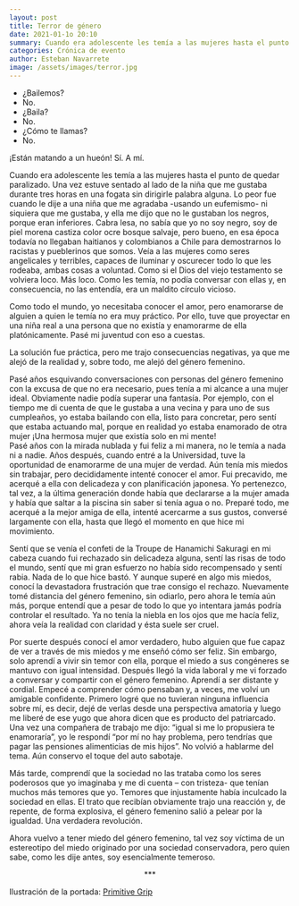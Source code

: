 ```yaml
---
layout: post
title: Terror de género
date: 2021-01-1o 20:10
summary: Cuando era adolescente les temía a las mujeres hasta el punto de quedar paralizado. Una vez estuve sentado al lado de la niña que me gustaba durante tres horas en una fogata sin dirigirle palabra alguna.
categories: Crónica de evento
author: Esteban Navarrete
image: /assets/images/terror.jpg
---
```


- ¿Bailemos?
- No.
- ¿Baila?
- No.
- ¿Cómo te llamas?
- No.

¡Están matando a un hueón!
Sí. A mí.

Cuando era adolescente les temía a las mujeres hasta el punto de quedar paralizado. Una vez estuve sentado al lado de la niña que me gustaba durante tres horas en una fogata sin dirigirle palabra alguna. Lo peor fue cuando le dije a una niña que me agradaba -usando un eufemismo- ni siquiera que me gustaba, y ella me dijo que no le gustaban los negros, porque eran inferiores. Cabra lesa, no sabía que yo no soy negro, soy de piel morena castiza color ocre bosque salvaje, pero bueno, en esa época todavía no llegaban haitianos y colombianos a Chile para demostrarnos lo racistas y pueblerinos que somos.
Veía a las mujeres como seres angelicales y terribles, capaces de iluminar y oscurecer todo lo que les rodeaba, ambas cosas a voluntad. Como si el Dios del viejo testamento se volviera loco. Más loco. Como les temía, no podía conversar con ellas y, en consecuencia, no las entendía, era un maldito círculo vicioso.

Como todo el mundo, yo necesitaba conocer el amor, pero enamorarse de alguien a quien le temía no era muy práctico.  Por ello, tuve que proyectar en una niña real a una persona que no existía y enamorarme de ella platónicamente. Pasé mi juventud con eso a cuestas.

La solución fue práctica, pero me trajo consecuencias negativas, ya que me alejó de la realidad y, sobre todo, me alejó del género femenino.

Pasé años esquivando conversaciones con personas del género femenino con la excusa de que no era necesario, pues tenía a mi alcance a una mujer ideal. Obviamente nadie podía superar una fantasía. Por ejemplo, con el tiempo me di cuenta de que le gustaba a una vecina y para uno de sus cumpleaños, yo estaba bailando con ella, listo para concretar, pero sentí que estaba actuando mal, porque en realidad yo estaba enamorado de otra mujer ¡Una hermosa mujer que existía solo en mi mente!  
Pasé años con la mirada nublada y fui feliz a mi manera, no le temía a nada ni a nadie.
Años después, cuando entré a la Universidad, tuve la oportunidad de enamorarme de una mujer de verdad. Aún tenía mis miedos sin trabajar, pero decididamente intenté conocer el amor. Fui precavido, me acerqué a ella con delicadeza y con planificación japonesa.
Yo pertenezco, tal vez, a la última generación donde había que declararse a la mujer amada y había que saltar a la piscina sin saber si tenía agua o no. Preparé todo, me acerqué a la mejor amiga de ella, intenté acercarme a sus gustos, conversé largamente con ella, hasta que llegó el momento en que hice mi movimiento.

Sentí que se venía el confeti de la Troupe de Hanamichi Sakuragi en mi cabeza cuando fui rechazado sin delicadeza alguna, sentí las risas de todo el mundo, sentí que mi gran esfuerzo no había sido recompensado y sentí rabia.
Nada de lo que hice bastó. Y aunque superé en algo mis miedos, conocí la devastadora frustración que trae consigo el rechazo.
Nuevamente tomé distancia del género femenino, sin odiarlo, pero ahora le temía aún más, porque entendí que a pesar de todo lo que yo intentara jamás podría controlar el resultado. Ya no tenía la niebla en los ojos que me hacía feliz, ahora veía la realidad con claridad y ésta suele ser cruel.

Por suerte después conocí el amor verdadero, hubo alguien que fue capaz de ver a través de mis miedos y me enseñó cómo ser feliz. Sin embargo, solo aprendí a vivir sin temor con ella, porque el miedo a sus congéneres se mantuvo con igual intensidad.
Después llegó la vida laboral y me vi forzado a conversar y compartir con el género femenino.  Aprendí a ser distante y cordial. Empecé a comprender cómo pensaban y, a veces, me volví un amigable confidente. Primero logré que no tuvieran ninguna influencia sobre mí, es decir, dejé de verlas desde una perspectiva amatoria y luego me liberé de ese yugo que ahora dicen que es producto del patriarcado. Una vez una compañera de trabajo me dijo: “igual si me lo propusiera te enamoraría”, yo le respondí “por mí no hay problema, pero tendrías que pagar las pensiones alimenticias de mis hijos”. No volvió a hablarme del tema. Aún conservo el toque del auto sabotaje.

Más tarde, comprendí que la sociedad no las trataba como los seres poderosos que yo imaginaba y me di cuenta – con tristeza- que tenían muchos más temores que yo. Temores que injustamente había inculcado la sociedad en ellas. El trato que recibían obviamente trajo una reacción y, de repente, de forma explosiva, el género femenino salió a pelear por la igualdad. Una verdadera revolución.

Ahora vuelvo a tener miedo del género femenino, tal vez soy víctima de un estereotipo del miedo originado por una sociedad conservadora, pero quien sabe, como les dije antes, soy esencialmente temeroso.


<center> *** </center>

Ilustración de la portada: [Primitive Grip](https://www.primitivegrip.com/)
